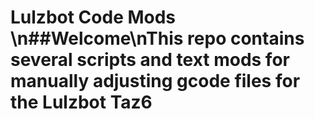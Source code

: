 # Lulzbot Code Mods \n##Welcome\nThis repo contains several scripts and text mods for manually adjusting gcode files for the Lulzbot Taz6
